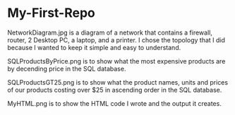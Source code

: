 # My-First-Repo
NetworkDiagram.jpg is a diagram of a network that contains a firewall, router, 2 Desktop PC, a laptop, and a printer. I chose the topology that I did because I wanted to keep it simple and easy to understand.

SQLProductsByPrice.png is to show what the most expensive products are by decending price in the SQL database.

SQLProductsGT25.png is to show what the product names, units and prices of our products costing over $25 in ascending order in the SQL database.

MyHTML.png is to show the HTML code I wrote and the output it creates.
